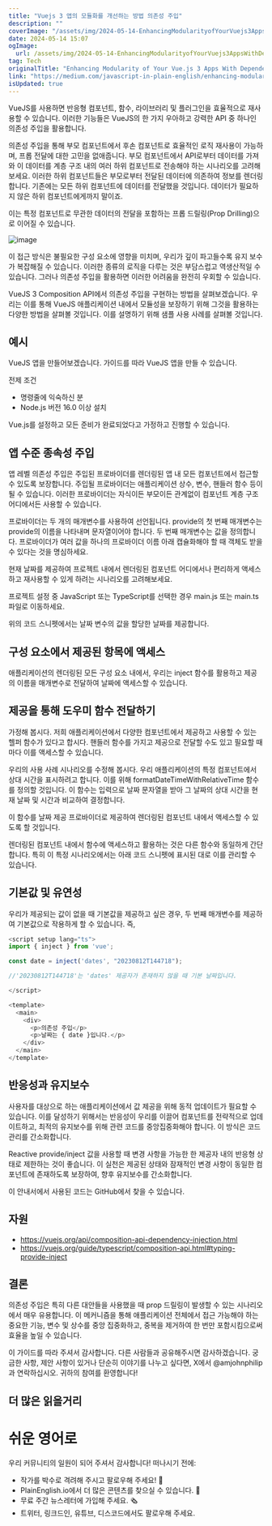 ```yaml
---
title: "Vuejs 3 앱의 모듈화를 개선하는 방법 의존성 주입"
description: ""
coverImage: "/assets/img/2024-05-14-EnhancingModularityofYourVuejs3AppsWithDependencyInjection_0.png"
date: 2024-05-14 15:07
ogImage: 
  url: /assets/img/2024-05-14-EnhancingModularityofYourVuejs3AppsWithDependencyInjection_0.png
tag: Tech
originalTitle: "Enhancing Modularity of Your Vue.js 3 Apps With Dependency Injection"
link: "https://medium.com/javascript-in-plain-english/enhancing-modularity-of-your-vuejs-3-apps-with-dependency-injection-761d287d5da1"
isUpdated: true
---
```





VueJS를 사용하면 반응형 컴포넌트, 함수, 라이브러리 및 플러그인을 효율적으로 재사용할 수 있습니다. 이러한 기능들은 VueJS의 한 가지 우아하고 강력한 API 중 하나인 의존성 주입을 활용합니다.

의존성 주입을 통해 부모 컴포넌트에서 후손 컴포넌트로 효율적인 로직 재사용이 가능하며, 프롭 전달에 대한 고민을 없애줍니다. 부모 컴포넌트에서 API로부터 데이터를 가져와 이 데이터를 계층 구조 내의 여러 하위 컴포넌트로 전송해야 하는 시나리오를 고려해 보세요. 이러한 하위 컴포넌트들은 부모로부터 전달된 데이터에 의존하여 정보를 렌더링합니다. 기존에는 모든 하위 컴포넌트에 데이터를 전달했을 것입니다. 데이터가 필요하지 않은 하위 컴포넌트에게까지 말이죠.

이는 특정 컴포넌트로 무관한 데이터의 전달을 포함하는 프롭 드릴링(Prop Drilling)으로 이어질 수 있습니다.

![image](/assets/img/2024-05-14-EnhancingModularityofYourVuejs3AppsWithDependencyInjection_0.png)



이 접근 방식은 불필요한 구성 요소에 영향을 미치며, 우리가 깊이 파고들수록 유지 보수가 복잡해질 수 있습니다. 이러한 종류의 로직을 다루는 것은 부담스럽고 역생산적일 수 있습니다. 그러나 의존성 주입을 활용하면 이러한 어려움을 완전히 우회할 수 있습니다.

VueJS 3 Composition API에서 의존성 주입을 구현하는 방법을 살펴보겠습니다. 우리는 이를 통해 VueJS 애플리케이션 내에서 모듈성을 보장하기 위해 그것을 활용하는 다양한 방법을 살펴볼 것입니다. 이를 설명하기 위해 샘플 사용 사례를 살펴볼 것입니다.

## 예시

VueJS 앱을 만들어보겠습니다. 가이드를 따라 VueJS 앱을 만들 수 있습니다.



전제 조건

- 명령줄에 익숙하신 분
- Node.js 버전 16.0 이상 설치

Vue.js를 설정하고 모든 준비가 완료되었다고 가정하고 진행할 수 있습니다.

## 앱 수준 종속성 주입



앱 레벨 의존성 주입은 주입된 프로바이더를 렌더링된 앱 내 모든 컴포넌트에서 접근할 수 있도록 보장합니다. 주입될 프로바이더는 애플리케이션 상수, 변수, 핸들러 함수 등이 될 수 있습니다. 이러한 프로바이더는 자식이든 부모이든 관계없이 컴포넌트 계층 구조 어디에서든 사용할 수 있습니다.

프로바이더는 두 개의 매개변수를 사용하여 선언됩니다. provide의 첫 번째 매개변수는 provide의 이름을 나타내며 문자열이어야 합니다. 두 번째 매개변수는 값을 정의합니다. 프로바이더가 여러 값을 하나의 프로바이더 이름 아래 캡슐화해야 할 때 객체도 받을 수 있다는 것을 명심하세요.

현재 날짜를 제공하여 프로젝트 내에서 렌더링된 컴포넌트 어디에서나 편리하게 액세스하고 재사용할 수 있게 하려는 시나리오를 고려해보세요.

프로젝트 설정 중 JavaScript 또는 TypeScript를 선택한 경우 main.js 또는 main.ts 파일로 이동하세요.



위의 코드 스니펫에서는 날짜 변수의 값을 할당한 날짜를 제공합니다.

## 구성 요소에서 제공된 항목에 액세스

애플리케이션의 렌더링된 모든 구성 요소 내에서, 우리는 inject 함수를 활용하고 제공의 이름을 매개변수로 전달하여 날짜에 액세스할 수 있습니다.

## 제공을 통해 도우미 함수 전달하기



가정해 봅시다. 저희 애플리케이션에서 다양한 컴포넌트에서 제공하고 사용할 수 있는 헬퍼 함수가 있다고 합시다. 핸들러 함수를 가지고 제공으로 전달할 수도 있고 필요할 때마다 이를 액세스할 수 있습니다.

우리의 사용 사례 시나리오를 수정해 봅시다. 우리 애플리케이션의 특정 컴포넌트에서 상대 시간을 표시하려고 합니다. 이를 위해 formatDateTimeWithRelativeTime 함수를 정의할 것입니다. 이 함수는 입력으로 날짜 문자열을 받아 그 날짜의 상대 시간을 현재 날짜 및 시간과 비교하여 결정합니다.

이 함수를 날짜 제공 프로바이더로 제공하여 렌더링된 컴포넌트 내에서 액세스할 수 있도록 할 것입니다.

렌더링된 컴포넌트 내에서 함수에 액세스하고 활용하는 것은 다른 함수와 동일하게 간단합니다. 특히 이 특정 시나리오에서는 아래 코드 스니펫에 표시된 대로 이를 관리할 수 있습니다.



## 기본값 및 유연성

우리가 제공되는 값이 없을 때 기본값을 제공하고 싶은 경우, 두 번째 매개변수를 제공하여 기본값으로 작용하게 할 수 있습니다. 즉,

```js
<script setup lang="ts">
import { inject } from 'vue';

const date = inject('dates', "20230812T144718");

//'20230812T144718'는 'dates' 제공자가 존재하지 않을 때 기본 날짜입니다.

</script>

<template>
  <main>
    <div>
      <p>의존성 주입</p>
      <p>날짜는 { date }입니다.</p>
    </div>
  </main>
</template>
```

## 반응성과 유지보수



사용자를 대상으로 하는 애플리케이션에서 값 제공을 위해 동적 업데이트가 필요할 수 있습니다. 이를 달성하기 위해서는 반응성이 우리를 이끌어 컴포넌트를 전략적으로 업데이트하고, 최적의 유지보수를 위해 관련 코드를 중앙집중화해야 합니다. 이 방식은 코드 관리를 간소화합니다.

Reactive provide/inject 값을 사용할 때 변경 사항을 가능한 한 제공자 내의 반응형 상태로 제한하는 것이 좋습니다. 이 실천은 제공된 상태와 잠재적인 변경 사항이 동일한 컴포넌트에 존재하도록 보장하여, 향후 유지보수를 간소화합니다.

이 안내서에서 사용된 코드는 GitHub에서 찾을 수 있습니다.

## 자원



- https://vuejs.org/api/composition-api-dependency-injection.html
- https://vuejs.org/guide/typescript/composition-api.html#typing-provide-inject

## 결론

의존성 주입은 특히 다른 대안들을 사용했을 때 prop 드릴링이 발생할 수 있는 시나리오에서 매우 유용합니다. 이 메커니즘을 통해 애플리케이션 전체에서 접근 가능해야 하는 중요한 기능, 변수 및 상수를 중앙 집중화하고, 중복을 제거하여 한 번만 포함시킴으로써 효율을 높일 수 있습니다.

이 가이드를 따라 주셔서 감사합니다. 다른 사람들과 공유해주시면 감사하겠습니다. 궁금한 사항, 제안 사항이 있거나 단순히 이야기를 나누고 싶다면, X에서 @amjohnphilip과 연락하십시오. 귀하의 참여를 환영합니다!



## 더 많은 읽을거리

# 쉬운 영어로

우리 커뮤니티의 일원이 되어 주셔서 감사합니다! 떠나시기 전에:

- 작가를 박수로 격려해 주시고 팔로우해 주세요! 👏
- PlainEnglish.io에서 더 많은 콘텐츠를 찾으실 수 있습니다. 🚀
- 무료 주간 뉴스레터에 가입해 주세요. 🗞️
- 트위터, 링크드인, 유튜브, 디스코드에서도 팔로우해 주세요.